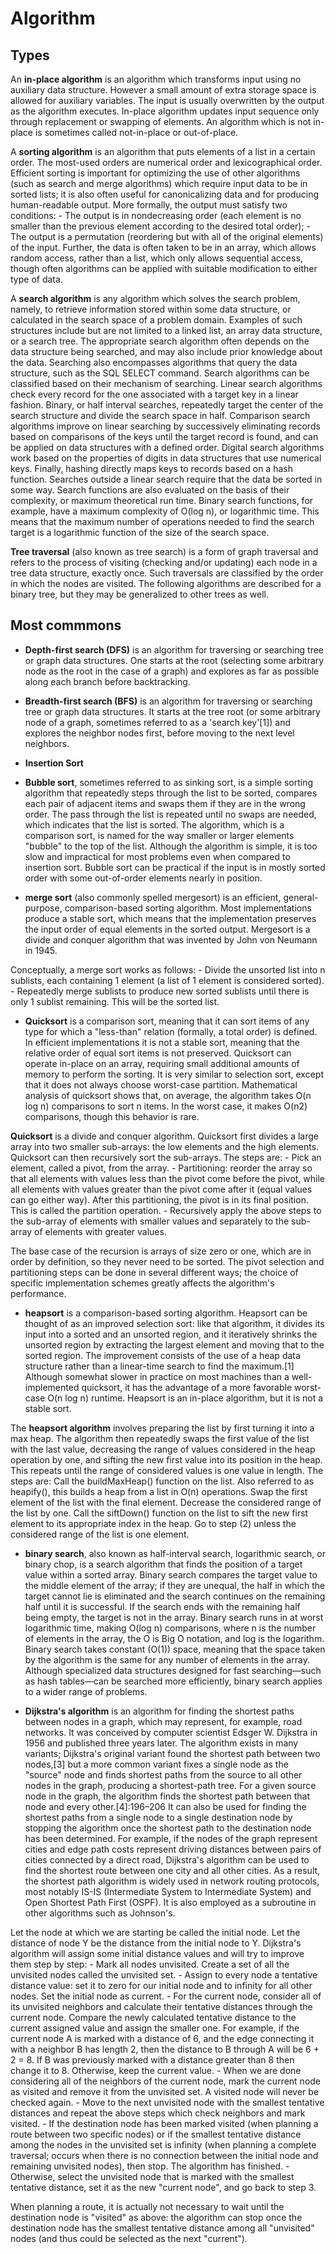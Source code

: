 # Algorithm

## Types

An **in-place algorithm** is an algorithm which transforms input using no auxiliary data structure. However a small amount of extra storage space is allowed for auxiliary variables. The input is usually overwritten by the output as the algorithm executes. In-place algorithm updates input sequence only through replacement or swapping of elements. An algorithm which is not in-place is sometimes called not-in-place or out-of-place.

A **sorting algorithm** is an algorithm that puts elements of a list in a certain order. The most-used orders are numerical order and lexicographical order. Efficient sorting is important for optimizing the use of other algorithms (such as search and merge algorithms) which require input data to be in sorted lists; it is also often useful for canonicalizing data and for producing human-readable output. More formally, the output must satisfy two conditions:
    - The output is in nondecreasing order (each element is no smaller than the previous element according to the desired total order);
    - The output is a permutation (reordering but with all of the original elements) of the input.
Further, the data is often taken to be in an array, which allows random access, rather than a list, which only allows sequential access, though often algorithms can be applied with suitable modification to either type of data.

A **search algorithm** is any algorithm which solves the search problem, namely, to retrieve information stored within some data structure, or calculated in the search space of a problem domain. Examples of such structures include but are not limited to a linked list, an array data structure, or a search tree. The appropriate search algorithm often depends on the data structure being searched, and may also include prior knowledge about the data. Searching also encompasses algorithms that query the data structure, such as the SQL SELECT command.
Search algorithms can be classified based on their mechanism of searching. Linear search algorithms check every record for the one associated with a target key in a linear fashion. Binary, or half interval searches, repeatedly target the center of the search structure and divide the search space in half. Comparison search algorithms improve on linear searching by successively eliminating records based on comparisons of the keys until the target record is found, and can be applied on data structures with a defined order. Digital search algorithms work based on the properties of digits in data structures that use numerical keys. Finally, hashing directly maps keys to records based on a hash function. Searches outside a linear search require that the data be sorted in some way.
Search functions are also evaluated on the basis of their complexity, or maximum theoretical run time. Binary search functions, for example, have a maximum complexity of O(log n), or logarithmic time. This means that the maximum number of operations needed to find the search target is a logarithmic function of the size of the search space.

**Tree traversal** (also known as tree search) is a form of graph traversal and refers to the process of visiting (checking and/or updating) each node in a tree data structure, exactly once. Such traversals are classified by the order in which the nodes are visited. The following algorithms are described for a binary tree, but they may be generalized to other trees as well.

## Most commmons

- **Depth-first search (DFS)** is an algorithm for traversing or searching tree or graph data structures. One starts at the root (selecting some arbitrary node as the root in the case of a graph) and explores as far as possible along each branch before backtracking.

- **Breadth-first search (BFS)** is an algorithm for traversing or
    searching tree or graph data structures. It starts at the
    tree root (or some arbitrary node of a graph,
    sometimes referred to as a 'search key'[1]) and
    explores the neighbor nodes first, before moving
    to the next level neighbors.

- **Insertion Sort**

- **Bubble sort**, sometimes referred to as sinking sort, is a simple sorting
algorithm that repeatedly steps through the list to be sorted,
compares each pair of adjacent items and swaps them if they are in the
wrong order. The pass through the list is repeated until no swaps are
needed, which indicates that the list is sorted. The algorithm, which is
a comparison sort, is named for the way smaller or larger elements "bubble"
to the top of the list. Although the algorithm is simple, it is too slow and
impractical for most problems even when compared to insertion sort.
Bubble sort can be practical if the input is in mostly sorted order with
some out-of-order elements nearly in position.

- **merge sort** (also commonly spelled mergesort) is an efficient, general-purpose, comparison-based sorting algorithm. Most implementations produce a stable sort, which means that the implementation preserves the input order of equal elements in the sorted output. Mergesort is a divide and conquer algorithm that was invented by John von Neumann in 1945.

Conceptually, a merge sort works as follows:
    - Divide the unsorted list into n sublists, each containing 1 element (a list of 1 element is considered sorted).
    - Repeatedly merge sublists to produce new sorted sublists until there is only 1 sublist remaining. This will be the sorted list.

- **Quicksort** is a comparison sort, meaning that it can sort items of any type for which a "less-than" relation (formally, a total order) is defined. In efficient implementations it is not a stable sort, meaning that the relative order of equal sort items is not preserved. Quicksort can operate in-place on an array, requiring small additional amounts of memory to perform the sorting. It is very similar to selection sort, except that it does not always choose worst-case partition.
Mathematical analysis of quicksort shows that, on average, the algorithm takes O(n log n) comparisons to sort n items. In the worst case, it makes O(n2) comparisons, though this behavior is rare.

**Quicksort** is a divide and conquer algorithm. Quicksort first divides a large array into two smaller sub-arrays: the low elements and the high elements. Quicksort can then recursively sort the sub-arrays.
The steps are:
    - Pick an element, called a pivot, from the array.
    - Partitioning: reorder the array so that all elements with values less than the pivot come before the pivot, while all elements with values greater than the pivot come after it (equal values can go either way). After this partitioning, the pivot is in its final position. This is called the partition operation.
    - Recursively apply the above steps to the sub-array of elements with smaller values and separately to the sub-array of elements with greater values.

The base case of the recursion is arrays of size zero or one, which are in order by definition, so they never need to be sorted.
The pivot selection and partitioning steps can be done in several different ways; the choice of specific implementation schemes greatly affects the algorithm's performance.

-  **heapsort** is a comparison-based sorting algorithm. Heapsort can be thought of as an improved selection sort: like that algorithm, it divides its input into a sorted and an unsorted region, and it iteratively shrinks the unsorted region by extracting the largest element and moving that to the sorted region. The improvement consists of the use of a heap data structure rather than a linear-time search to find the maximum.[1]
Although somewhat slower in practice on most machines than a well-implemented quicksort, it has the advantage of a more favorable worst-case O(n log n) runtime. Heapsort is an in-place algorithm, but it is not a stable sort.

The **heapsort algorithm** involves preparing the list by first turning it into a max heap. The algorithm then repeatedly swaps the first value of the list with the last value, decreasing the range of values considered in the heap operation by one, and sifting the new first value into its position in the heap. This repeats until the range of considered values is one value in length.
The steps are:
Call the buildMaxHeap() function on the list. Also referred to as heapify(), this builds a heap from a list in O(n) operations.
Swap the first element of the list with the final element. Decrease the considered range of the list by one.
Call the siftDown() function on the list to sift the new first element to its appropriate index in the heap.
Go to step (2) unless the considered range of the list is one element.

- **binary search**, also known as half-interval search, logarithmic search, or binary chop, is a search algorithm that finds the position of a target value within a sorted array. Binary search compares the target value to the middle element of the array; if they are unequal, the half in which the target cannot lie is eliminated and the search continues on the remaining half until it is successful. If the search ends with the remaining half being empty, the target is not in the array.
Binary search runs in at worst logarithmic time, making O(log n) comparisons, where n is the number of elements in the array, the O is Big O notation, and log is the logarithm. Binary search takes constant (O(1)) space, meaning that the space taken by the algorithm is the same for any number of elements in the array. Although specialized data structures designed for fast searching—such as hash tables—can be searched more efficiently, binary search applies to a wider range of problems.

- **Dijkstra's algorithm** is an algorithm for finding the shortest paths between nodes in a graph, which may represent, for example, road networks. It was conceived by computer scientist Edsger W. Dijkstra in 1956 and published three years later. The algorithm exists in many variants; Dijkstra's original variant found the shortest path between two nodes,[3] but a more common variant fixes a single node as the "source" node and finds shortest paths from the source to all other nodes in the graph, producing a shortest-path tree.
For a given source node in the graph, the algorithm finds the shortest path between that node and every other.[4]:196–206 It can also be used for finding the shortest paths from a single node to a single destination node by stopping the algorithm once the shortest path to the destination node has been determined. For example, if the nodes of the graph represent cities and edge path costs represent driving distances between pairs of cities connected by a direct road, Dijkstra's algorithm can be used to find the shortest route between one city and all other cities. As a result, the shortest path algorithm is widely used in network routing protocols, most notably IS-IS (Intermediate System to Intermediate System) and Open Shortest Path First (OSPF). It is also employed as a subroutine in other algorithms such as Johnson's.

Let the node at which we are starting be called the initial node. Let the distance of node Y be the distance from the initial node to Y. Dijkstra's algorithm will assign some initial distance values and will try to improve them step by step:
    - Mark all nodes unvisited. Create a set of all the unvisited nodes called the unvisited set.
    - Assign to every node a tentative distance value: set it to zero for our initial node and to infinity for all other nodes. Set the initial node as current.
    - For the current node, consider all of its unvisited neighbors and calculate their tentative distances through the current node. Compare the newly calculated tentative distance to the current assigned value and assign the smaller one. For example, if the current node A is marked with a distance of 6, and the edge connecting it with a neighbor B has length 2, then the distance to B through A will be 6 + 2 = 8. If B was previously marked with a distance greater than 8 then change it to 8. Otherwise, keep the current value.
    - When we are done considering all of the neighbors of the current node, mark the current node as visited and remove it from the unvisited set. A visited node will never be checked again.
    - Move to the next unvisited node with the smallest tentative distances and repeat the above steps which check neighbors and mark visited.
    - If the destination node has been marked visited (when planning a route between two specific nodes) or if the smallest tentative distance among the nodes in the unvisited set is infinity (when planning a complete traversal; occurs when there is no connection between the initial node and remaining unvisited nodes), then stop. The algorithm has finished.
    - Otherwise, select the unvisited node that is marked with the smallest tentative distance, set it as the new "current node", and go back to step 3.

When planning a route, it is actually not necessary to wait until the destination node is "visited" as above: the algorithm can stop once the destination node has the smallest tentative distance among all "unvisited" nodes (and thus could be selected as the next "current").